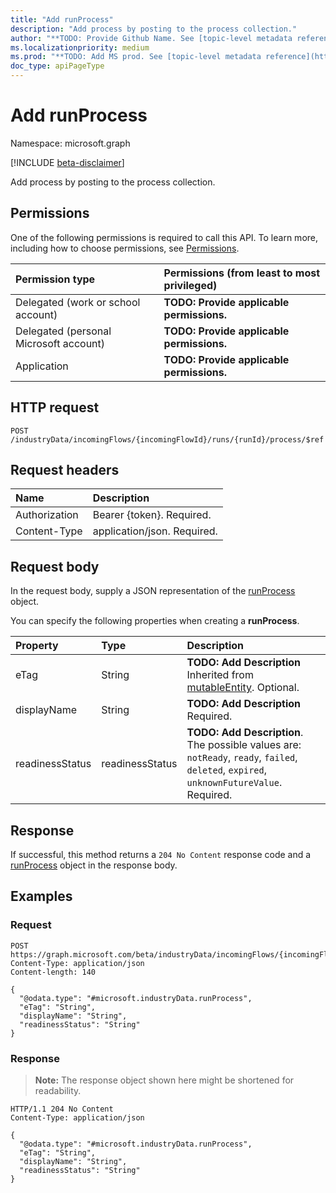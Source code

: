 ```yaml
---
title: "Add runProcess"
description: "Add process by posting to the process collection."
author: "**TODO: Provide Github Name. See [topic-level metadata reference](https://msgo.azurewebsites.net/add/document/guidelines/metadata.html#topic-level-metadata)**"
ms.localizationpriority: medium
ms.prod: "**TODO: Add MS prod. See [topic-level metadata reference](https://msgo.azurewebsites.net/add/document/guidelines/metadata.html#topic-level-metadata)**"
doc_type: apiPageType
---
```


# Add runProcess
Namespace: microsoft.graph

[!INCLUDE [beta-disclaimer](../../includes/beta-disclaimer.md)]

Add process by posting to the process collection.

## Permissions
One of the following permissions is required to call this API. To learn more, including how to choose permissions, see [Permissions](/graph/permissions-reference).

|Permission type|Permissions (from least to most privileged)|
|:---|:---|
|Delegated (work or school account)|**TODO: Provide applicable permissions.**|
|Delegated (personal Microsoft account)|**TODO: Provide applicable permissions.**|
|Application|**TODO: Provide applicable permissions.**|

## HTTP request

<!-- {
  "blockType": "ignored"
}
-->
``` http
POST /industryData/incomingFlows/{incomingFlowId}/runs/{runId}/process/$ref
```

## Request headers
|Name|Description|
|:---|:---|
|Authorization|Bearer {token}. Required.|
|Content-Type|application/json. Required.|

## Request body
In the request body, supply a JSON representation of the [runProcess](../resources/runprocess.md) object.

You can specify the following properties when creating a **runProcess**.

|Property|Type|Description|
|:---|:---|:---|
|eTag|String|**TODO: Add Description** Inherited from [mutableEntity](../resources/mutableentity.md). Optional.|
|displayName|String|**TODO: Add Description** Required.|
|readinessStatus|readinessStatus|**TODO: Add Description**. The possible values are: `notReady`, `ready`, `failed`, `deleted`, `expired`, `unknownFutureValue`. Required.|



## Response

If successful, this method returns a `204 No Content` response code and a [runProcess](../resources/runprocess.md) object in the response body.

## Examples

### Request
<!-- {
  "blockType": "request",
  "name": "create_runprocess_from_"
}
-->
``` http
POST https://graph.microsoft.com/beta/industryData/incomingFlows/{incomingFlowId}/runs/{runId}/process/$ref
Content-Type: application/json
Content-length: 140

{
  "@odata.type": "#microsoft.industryData.runProcess",
  "eTag": "String",
  "displayName": "String",
  "readinessStatus": "String"
}
```


### Response
>**Note:** The response object shown here might be shortened for readability.
<!-- {
  "blockType": "response",
  "truncated": true,
  "@odata.type": "microsoft.industryData.runProcess"
}
-->
``` http
HTTP/1.1 204 No Content
Content-Type: application/json

{
  "@odata.type": "#microsoft.industryData.runProcess",
  "eTag": "String",
  "displayName": "String",
  "readinessStatus": "String"
}
```

